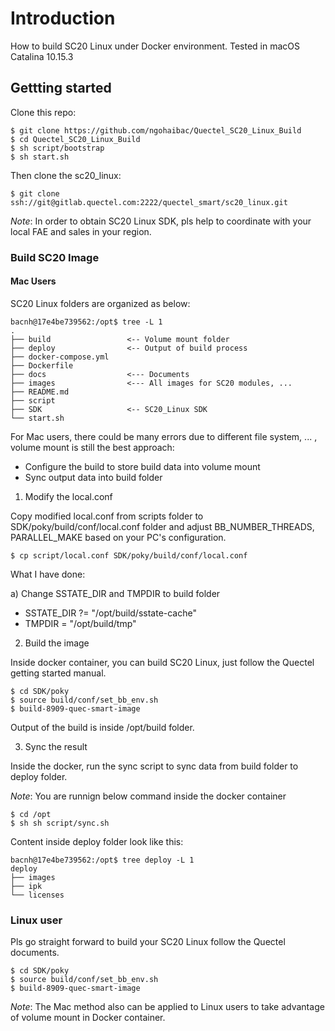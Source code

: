 # Introduction

How to build SC20 Linux under Docker environment. Tested in macOS Catalina 10.15.3

## Gettting started

Clone this repo:

```
$ git clone https://github.com/ngohaibac/Quectel_SC20_Linux_Build
$ cd Quectel_SC20_Linux_Build
$ sh script/bootstrap
$ sh start.sh 
```
Then clone the sc20_linux:

```
$ git clone ssh://git@gitlab.quectel.com:2222/quectel_smart/sc20_linux.git
```

*Note*: In order to obtain SC20 Linux SDK, pls help to coordinate with your local FAE and sales in your region.

### Build SC20 Image

#### Mac Users

SC20 Linux folders are organized as below:

```
bacnh@17e4be739562:/opt$ tree -L 1
.
├── build                 <-- Volume mount folder
├── deploy                <-- Output of build process
├── docker-compose.yml    
├── Dockerfile
├── docs                  <--- Documents
├── images                <--- All images for SC20 modules, ...
├── README.md
├── script
├── SDK                   <-- SC20_Linux SDK
└── start.sh
```

For Mac users, there could be many errors due to different file system, ... , volume mount is still the best approach:
- Configure the build to store build data into volume mount
- Sync output data into build folder

1) Modify the local.conf

Copy modified local.conf from scripts folder to SDK/poky/build/conf/local.conf folder and adjust BB_NUMBER_THREADS, PARALLEL_MAKE based on your PC's configuration.

```
$ cp script/local.conf SDK/poky/build/conf/local.conf
```

What I have done:

a) Change SSTATE_DIR and TMPDIR to build folder

- SSTATE_DIR ?= "/opt/build/sstate-cache"
- TMPDIR = "/opt/build/tmp"


2) Build the image

Inside docker container, you can build SC20 Linux, just follow the Quectel getting started manual.

```
$ cd SDK/poky
$ source build/conf/set_bb_env.sh
$ build-8909-quec-smart-image
```

Output of the build is inside /opt/build folder.

3) Sync the result

Inside the docker, run the sync script to sync data from build folder to deploy folder.

*Note*: You are runnign below command inside the docker container

```
$ cd /opt
$ sh sh script/sync.sh
```

Content inside deploy folder look like this:

```
bacnh@17e4be739562:/opt$ tree deploy -L 1
deploy
├── images
├── ipk
└── licenses
```

### Linux user

Pls go straight forward to build your SC20 Linux follow the Quectel documents.

```
$ cd SDK/poky
$ source build/conf/set_bb_env.sh
$ build-8909-quec-smart-image
```

*Note*: The Mac method also can be applied to Linux users to take advantage of volume mount in Docker container.
